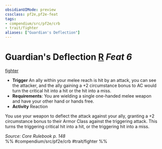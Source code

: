 ```yaml
---
obsidianUIMode: preview
cssclass: pf2e,pf2e-feat
tags:
- compendium/src/pf2e/crb
- trait/fighter
aliases: ["Guardian's Deflection"]
---
```

# Guardian's Deflection  [R](/rules/core-rulebook/chapter-9-playing-the-game.md#Actions "Reaction") *Feat 6*  
[fighter](/rules/traits/fighter.md)  

- **Trigger** An ally within your melee reach is hit by an attack, you can see the attacker, and the ally gaining a +2 circumstance bonus to AC would turn the critical hit into a hit or the hit into a miss.
- **Requirements**: You are wielding a single one-handed melee weapon and have your other hand or hands free.
- **Activity** Reaction

You use your weapon to deflect the attack against your ally, granting a +2 circumstance bonus to their Armor Class against the triggering attack. This turns the triggering critical hit into a hit, or the triggering hit into a miss.

*Source: Core Rulebook p. 148*  
%% #compendium/src/pf2e/crb #trait/fighter %%